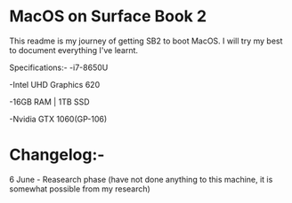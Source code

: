# MacOS on Surface Book 2

This readme is my journey of getting SB2 to boot MacOS. I will try my best to document everything I've learnt. 

Specifications:-
-i7-8650U

-Intel UHD Graphics 620

-16GB RAM | 1TB SSD

-Nvidia GTX 1060(GP-106)

# Changelog:-
6 June - Reasearch phase (have not done anything to this machine, it is somewhat possible from my research)
